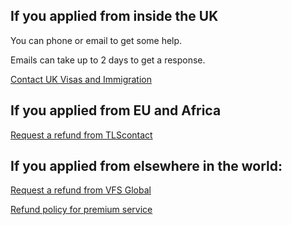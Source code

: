 ## If you applied from inside the UK
You can phone or email to get some help.

Emails can take up to 2 days to get a response.

[Contact UK Visas and Immigration](https://www.gov.uk/contact-ukvi-inside-outside-uk)


## If you applied from EU and Africa
[Request a refund from TLScontact](https://pos.tlscontact.com/msq_en/refund)

## If you applied from elsewhere in the world: 
[Request a refund from VFS Global](https://www.vfsglobal.co.uk/au/en/request-a-refund)

[Refund policy for premium service](https://www.vfsglobal.co.uk/au/en/terms-and-conditions#4)


